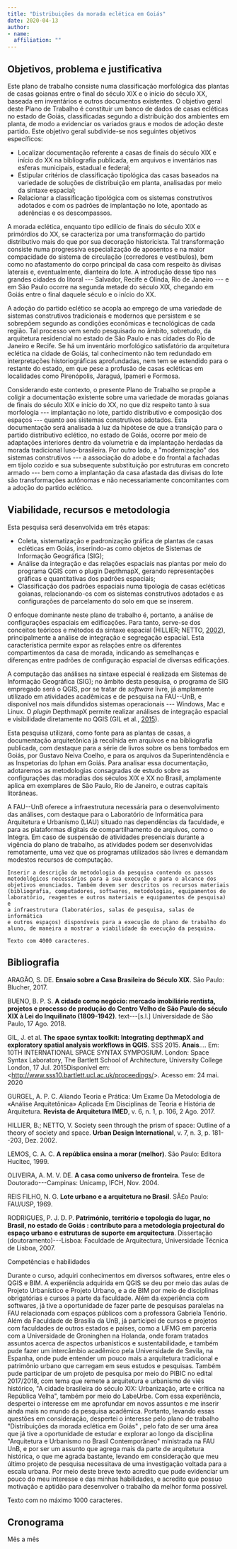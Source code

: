 ```yaml
---
title: "Distribuições da morada eclética em Goiás"
date: 2020-04-13
author:
- name: 
  affiliation: ""
---
```


## Objetivos, problema e justificativa

Este plano de trabalho consiste numa classificação morfológica das
plantas de casas goianas entre o final do século XIX e o início do
século XX, baseada em inventários e outros documentos existentes.
O objetivo geral deste Plano de Trabalho é constituir um banco de dados
de casas ecléticas no estado de Goiás, classificadas segundo a
distribuição dos ambientes em planta, de modo a evidenciar os variados
graus e modos de adoção deste partido. Este objetivo geral subdivide-se
nos seguintes objetivos específicos:

  - Localizar documentação referente a casas de finais do século XIX e
    início do XX na bibliografia publicada, em arquivos e inventários nas
    esferas municipais, estadual e federal;
  - Estipular critérios de classificação tipológica das casas baseados na
    variedade de soluções de distribuição em planta, analisadas por meio
    da sintaxe espacial;
  - Relacionar a classificação tipológica com os sistemas construtivos
    adotados e com os padrões de implantação no lote, apontado as
    aderências e os descompassos.

A morada eclética, enquanto tipo edilício de finais do século XIX e
primórdios do XX, se caracteriza por uma transformação do partido
distributivo mais do que por sua decoração historicista. Tal
transformação consiste numa progressiva especialização de aposentos e na
maior compacidade do sistema de circulação (corredores e vestíbulos),
bem como no afastamento do corpo principal da casa com respeito às
divisas laterais e, eventualmente, dianteira do lote. A introdução desse
tipo nas grandes cidades do litoral --- Salvador, Recife e Olinda, Rio
de Janeiro --- e em São Paulo ocorre na segunda metade do século XIX,
chegando em Goiás entre o final daquele século e o início do XX.

A adoção do partido eclético se acopla ao emprego de uma variedade de
sistemas construtivos tradicionais e modernos que persistem e se
sobrepõem segundo as condições econômicas e tecnológicas de cada região.
Tal processo vem sendo pesquisado no âmbito, sobretudo, da arquitetura
residencial no estado de São Paulo e nas cidades do Rio de Janeiro e
Recife. Se há um inventário morfológico satisfatório da arquitetura
eclética na cidade de Goiás, tal conhecimento não tem redundado em
interpretações historiográficas aprofundadas, nem tem se estendido para
o restante do estado, em que pese a profusão de casas ecléticas em
localidades como Pirenópolis, Jaraguá, Ipameri e Formosa.

Considerando este contexto, o presente Plano de Trabalho se propõe a
coligir a documentação existente sobre uma variedade de moradas goianas
de finais do século XIX e início do XX, no que diz respeito tanto à sua
morfologia --- implantação no lote, partido distributivo e composição
dos espaços --- quanto aos sistemas construtivos adotados. Esta
documentação será analisada à luz da hipótese de que a transição para o
partido distributivo eclético, no estado de Goiás, ocorre por meio de
adaptações interiores dentro da volumetria e da implantação herdadas da
morada tradicional luso-brasileira. Por outro lado, a "modernização" dos
sistemas construtivos --- a associação do adobe e do frontal a fachadas
em tijolo cozido e sua subsequente substituição por estruturas em
concreto armado --- bem como a implantação da casa afastada das divisas
do lote são transformações autônomas e não necessariamente concomitantes
com a adoção do partido eclético.

## Viabilidade, recursos e metodologia

Esta pesquisa será desenvolvida em três etapas:

  - Coleta, sistematização e padronização gráfica de plantas de casas
    ecléticas em Goiás, inserindo-as como objetos de Sistemas de
    Informação Geográfica (SIG);
  - Análise da integração e das relações espaciais nas plantas por meio do
    programa QGIS com o plugin DepthmapX, gerando representações gráficas
    e quantitativas dos padrões espaciais;
  - Classificação dos padrões espaciais numa tipologia de casas ecléticas
    goianas, relacionando-os com os sistemas construtivos adotados e as
    configurações de parcelamento do solo em que se inserem.

O enfoque dominante neste plano de trabalho é, portanto, a análise de
configurações espaciais em edificações. Para tanto, serve-se dos
conceitos teóricos e métodos da sintaxe espacial (HILLIER; NETTO, [2002](#ref-hillier:2002society)),
principalmente a análise de integração e segregação espacial. Esta
característica permite expor as relações entre os diferentes
compartimentos da casa de morada, indicando as semelhanças e diferenças
entre padrões de configuração espacial de diversas edificações.

A computação das análises na sintaxe especial é realizada em Sistemas de
Informação Geográfica (SIG); no âmbito desta pesquisa, o programa de SIG
empregado será o QGIS, por se tratar de *software* livre, já amplamente
utilizado em atividades acadêmicas e de pesquisa na FAU--UnB, e
disponível nos mais difundidos sistemas operacionais --- Windows, Mac e
Linux. O *plugin* DepthmapX permite realizar análises de integração
espacial e visibilidade diretamente no QGIS (GIL et al., [2015](#ref-gil:2015space10)).

Esta pesquisa utilizará, como fonte para as plantas de casas, a
documentação arquitetônica já recolhida em arquivos e na bibliografia
publicada, com destaque para a série de livros sobre os bens tombados em
Goiás, por Gustavo Neiva Coelho, e para os arquivos da Superintendência
e as Inspetorias do Iphan em Goiás. Para analisar essa documentação,
adotaremos as metodologias consagradas de estudo sobre as configurações
das moradias dos séculos XIX e XX no Brasil, amplamente aplica em
exemplares de São Paulo, Rio de Janeiro, e outras capitais litorâneas.

A FAU--UnB oferece a infraestrutura necessária para o desenvolvimento
das análises, com destaque para o Laboratório de Informática para
Arquitetura e Urbanismo (LIAU) situado nas dependências da faculdade, e
para as plataformas digitais de compartilhamento de arquivos, como o
Integra. Em caso de suspensão de atividades presenciais durante a
vigência do plano de trabalho, as atividades podem ser desenvolvidas
remotamente, uma vez que os programas utilizados são livres e demandam
modestos recursos de computação.

    Inserir a descrição da metodologia da pesquisa contendo os passos
    metodológicos necessários para a sua execução e para o alcance dos
    objetivos enunciados. Também devem ser descritos os recursos materiais
    (bibliografia, computadores, softwares, metodologias, equipamentos de
    laboratório, reagentes e outros materiais e equipamentos de pesquisa) e
    a infraestrutura (laboratórios, salas de pesquisa, salas de informática
    e outros espaços) disponíveis para a execução do plano de trabalho do
    aluno, de maneira a mostrar a viabilidade da execução da pesquisa.
    
    Texto com 4000 caracteres.

## Bibliografia

<div id="refs" class="references">

<div id="ref-aragao:2017ensaio">

ARAGÃO, S. DE. **Ensaio sobre a Casa Brasileira do Século XIX**. São Paulo: Blucher, 2017. 

</div>

<div id="ref-bueno:2018cidade">

BUENO, B. P. S. **A cidade como negócio: mercado imobiliário rentista, projetos e processo de produção do Centro Velho de São Paulo do século XIX à Lei do Inquilinato (1809-1942)**. text---\[s.l.\] Universidade de São Paulo, 17 Ago. 2018.

</div>

<div id="ref-gil:2015space10">

GIL, J. et al. **The space syntax toolkit: Integrating depthmapX and exploratory spatial analysis workflows in QGIS**. SSS 2015. **Anais**.... Em: 10TH INTERNATIONAL SPACE SYNTAX SYMPOSIUM. London: Space Syntax Laboratory, The Bartlett School of Architecture, University College London, 17 Jul. 2015Disponível em: \<<http://www.sss10.bartlett.ucl.ac.uk/proceedings/>\>. Acesso em: 24 mai. 2020

</div>

<div id="ref-gurgel:2017aliando6">

GURGEL, A. P. C. Aliando Teoria e Prática: Um Exame Da Metodologia de «Análise Arquitetônica» Aplicada Em Disciplinas de Teoria e História de Arquitetura. **Revista de Arquitetura IMED**, v. 6, n. 1, p. 106, 2 Ago. 2017. 

</div>

<div id="ref-hillier:2002society">

HILLIER, B.; NETTO, V. Society seen through the prism of space: Outline of a theory of society and space. **Urban Design International**, v. 7, n. 3, p. 181--203, Dez. 2002. 

</div>

<div id="ref-lemos:1999republica">

LEMOS, C. A. C. **A república ensina a morar (melhor)**. São Paulo: Editora Hucitec, 1999. 

</div>

<div id="ref-oliveira:2004casa">

OLIVEIRA, A. M. V. DE. **A casa como universo de fronteira**. Tese de Doutorado---Campinas: Unicamp, IFCH, Nov. 2004.

</div>

<div id="ref-reisfilho:1969lote">

REIS FILHO, N. G. **Lote urbano e a arquitetura no Brasil**. SÃ£o Paulo: FAU/USP, 1969. 

</div>

<div id="ref-rodrigues:2007patrimonio">

RODRIGUES, P. J. D. P. **Património, território e topologia do lugar, no Brasil, no estado de Goiás : contributo para a metodologia projectural do espaço urbano e estruturas de suporte em arquitectura**. Dissertação (doutoramento)---Lisboa: Faculdade de Arquitectura, Universidade Técnica de Lisboa, 2007.

</div>

</div>

Competências e habilidades

Durante o curso, adquiri conhecimentos em diversos softwares, entre eles o QGIS e BIM. A experiência adquirida em QGIS se deu por meio das aulas de Projeto Urbanístico e Projeto Urbano, e a de BIM por meio de disciplinas obrigatórias e cursos a parte da faculdade. Além da experiência com softwares, já tive a oportunidade de fazer parte de pesquisas paralelas na FAU relacionada com espaços públicos com a professora Gabriela Tenório.
Além da Faculdade de Brasília da UnB, já participei de cursos e projetos com faculdades de outros estados e países, como a UFMG em parceria com a Universidade de Groninghen na Holanda, onde foram tratados assuntos acerca de aspectos urbanísticos e sustentabilidade, e também pude fazer um intercâmbio acadêmico pela Universidade de Sevila, na Espanha, onde pude entender um pouco mais a arquitetura tradicional e patrimônio urbano que carregam em seus estudos e pesquisas.
Também pude participar de um projeto de pesquisa por meio do PIBIC no edital 2017/2018, com tema que remete a arquitetura e urbanismo de viés histórico, "A cidade brasileira do século XIX: Urbanização, arte e crítica na República Velha", também por meio do LabeUrbe. Com essa experiência, despertei o interesse em me aprofundar em novos assuntos e me inserir ainda mais no mundo da pesquisa acadêmica.
Portanto, levando essas questões em consideração, despertei o interesse pelo plano de trabalho "Distribuições da morada eclética em Goiás" , pelo fato de ser uma área que já tive a oportunidade de estudar e explorar ao longo da disciplina "Arquitetura e Urbanismo no Brasil Contemporâneo" ministrada na FAU UnB, e por ser um assunto que agrega mais da parte de arquitetura histórica, o que me agrada bastante, levando em consideração que meu último projeto de pesquisa necessitava de uma investigação voltada para a escala urbana.
Por meio deste breve texto acredito que pude evidenciar um pouco do meu interesse e das minhas habilidades, e acredito que possuo motivação e aptidão para desenvolver o trabalho da melhor forma possível.

Texto com no máximo 1000 caracteres.

## Cronograma

Mês a mês
